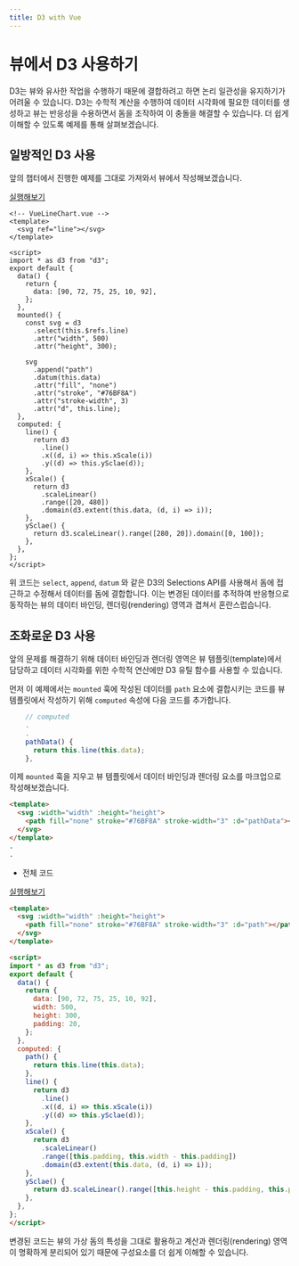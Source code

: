 ```yaml
---
title: D3 with Vue
---
```


# 뷰에서 D3 사용하기

D3는 뷰와 유사한 작업을 수행하기 때문에 결합하려고 하면 논리 일관성을 유지하기가 어려울 수 있습니다.
D3는 수학적 계산을 수행하여 데이터 시각화에 필요한 데이터를 생성하고 뷰는 반응성을 수용하면서 돔을 조작하여 이 충돌을 해결할 수 있습니다.
더 쉽게 이해할 수 있도록 예제를 통해 살펴보겠습니다.

## 일방적인 D3 사용

앞의 챕터에서 진행한 예제를 그대로 가져와서 뷰에서 작성해보겠습니다.

[실행해보기](https://codesandbox.io/s/vuecamp-d3withvue1-m9se1?file=/src/components/VueLineChart.vue)

```html{3,16,21}
<!-- VueLineChart.vue -->
<template>
  <svg ref="line"></svg>
</template>

<script>
import * as d3 from "d3";
export default {
  data() {
    return {
      data: [90, 72, 75, 25, 10, 92],
    };
  },
  mounted() {
    const svg = d3
      .select(this.$refs.line)
      .attr("width", 500)
      .attr("height", 300);

    svg
      .append("path")
      .datum(this.data)
      .attr("fill", "none")
      .attr("stroke", "#76BF8A")
      .attr("stroke-width", 3)
      .attr("d", this.line);
  },
  computed: {
    line() {
      return d3
        .line()
        .x((d, i) => this.xScale(i))
        .y((d) => this.ySclae(d));
    },
    xScale() {
      return d3
        .scaleLinear()
        .range([20, 480])
        .domain(d3.extent(this.data, (d, i) => i));
    },
    ySclae() {
      return d3.scaleLinear().range([280, 20]).domain([0, 100]);
    },
  },
};
</script>
```

위 코드는 `select`, `append`, `datum` 와 같은 D3의 Selections API를 사용해서 돔에 접근하고
수정해서 데이터를 돔에 결합합니다.
이는 변경된 데이터를 추적하여 반응형으로 동작하는 뷰의 데이터 바인딩, 렌더링(rendering) 영역과 겹쳐서 혼란스럽습니다.

## 조화로운 D3 사용

앞의 문제를 해결하기 위해 데이터 바인딩과 렌더링 영역은 뷰 템플릿(template)에서 담당하고 데이터 시각화를 위한
수학적 연산에만 D3 유틸 함수를 사용할 수 있습니다.

먼저 이 예제에서는 `mounted` 훅에 작성된 데이터를 `path` 요소에 결합시키는 코드를 뷰 템플릿에서 작성하기 위해
`computed` 속성에 다음 코드를 추가합니다.

```js
    // computed
    .
    .
    pathData() {
      return this.line(this.data);
    },
```

이제 `mounted` 훅을 지우고 뷰 템플릿에서 데이터 바인딩과 렌더링 요소를 마크업으로 작성해보겠습니다.

```html
<template>
  <svg :width="width" :height="height">
    <path fill="none" stroke="#76BF8A" stroke-width="3" :d="pathData"></path>
  </svg>
</template>
.
.
```

* 전체 코드

[실행해보기](https://codesandbox.io/s/vuecamp-d3withvue2-lhygp?file=/src/components/VueLineChart.vue)

```html
<template>
  <svg :width="width" :height="height">
    <path fill="none" stroke="#76BF8A" stroke-width="3" :d="path"></path>
  </svg>
</template>

<script>
import * as d3 from "d3";
export default {
  data() {
    return {
      data: [90, 72, 75, 25, 10, 92],
      width: 500,
      height: 300,
      padding: 20,
    };
  },
  computed: {
    path() {
      return this.line(this.data);
    },
    line() {
      return d3
        .line()
        .x((d, i) => this.xScale(i))
        .y((d) => this.ySclae(d));
    },
    xScale() {
      return d3
        .scaleLinear()
        .range([this.padding, this.width - this.padding])
        .domain(d3.extent(this.data, (d, i) => i));
    },
    ySclae() {
      return d3.scaleLinear().range([this.height - this.padding, this.padding]).domain([0, 100]);
    },
  },
};
</script>
```

변경된 코드는 뷰의 가상 돔의 특성을 그대로 활용하고 계산과 렌더링(rendering) 영역이
명확하게 분리되어 있기 때문에 구성요소를 더 쉽게 이해할 수 있습니다.
